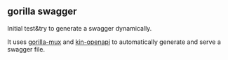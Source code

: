 ## gorilla swagger

Initial test&try to generate a swagger dynamically.

It uses [gorilla-mux](https://github.com/gorilla/mux) and [kin-openapi](github.com/getkin/kin-openapi)
to automatically generate and serve a swagger file.
